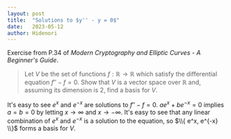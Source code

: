 ```yaml
---
layout: post
title:  "Solutions to $y'' - y = 0$"
date:   2023-05-12
author: Hidenori
---
```


Exercise from P.34 of _Modern Cryptography and Elliptic Curves - A Beginner's Guide_.

> Let $V$ be the set of functions $f: \mathbb{R} \rightarrow \mathbb{R}$ which satisfy the differential equation $f'' - f = 0$. Show that $V$ is a vector space over $\mathbb{R}$ and, assuming its dimension is 2, find a basis for $V$.

It's easy to see $e^x$ and $e^{-x}$ are solutions to $f'' - f = 0$.
$ae^x + be^{-x} = 0$ implies $a = b = 0$ by letting $x \rightarrow \infty$ and $x \rightarrow -\infty$.
It's easy to see that any linear combination of $e^x$ and $e^{-x}$ is a solution to the equation, so $\\{ e^x, e^{-x} \\}$ forms a basis for $V$.

